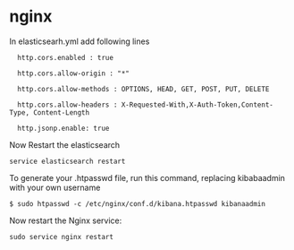 # nginx

In elasticsearh.yml add following lines

      http.cors.enabled : true
  
      http.cors.allow-origin : "*"
  
      http.cors.allow-methods : OPTIONS, HEAD, GET, POST, PUT, DELETE
  
      http.cors.allow-headers : X-Requested-With,X-Auth-Token,Content-Type, Content-Length
  
      http.jsonp.enable: true

Now Restart the elasticsearch 

    service elasticsearch restart
    
    
To generate your .htpasswd file, run this command, replacing kibabaadmin with your own username

    $ sudo htpasswd -c /etc/nginx/conf.d/kibana.htpasswd kibanaadmin
    
Now restart the Nginx service:

    sudo service nginx restart
